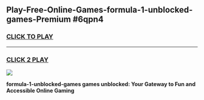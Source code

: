 
## Play-Free-Online-Games-formula-1-unblocked-games-Premium #6qpn4
<h3>
<a href="https://premium.freeplayer.one?title=formula-1-unblocked-games&ref=8M">CLICK TO PLAY</a></h3>
<hr>

<h3>
<a href="https://premium.freeplayer.one?title=formula-1-unblocked-games&ref=8M">CLICK 2 PLAY</a>
  
</h3>

<a href="https://premium.freeplayer.one?title=formula-1-unblocked-games&ref=8M"><img src="https://clearcache.store/games.png"></a>


**formula-1-unblocked-games games unblocked: Your Gateway to Fun and Accessible Online Gaming**

